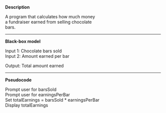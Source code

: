 **Description**

A program that calculates how much money  
a fundraiser earned from selling chocolate  
bars. 

********************************************

**Black-box model**

Input 1: Chocolate bars sold  
Input 2: Amount earned per bar

Output: Total amount earned

********************************************

**Pseudocode**

Prompt user for barsSold  
Prompt user for earningsPerBar  
Set totalEarnings = barsSold * earningsPerBar  
Display totalEarnings
